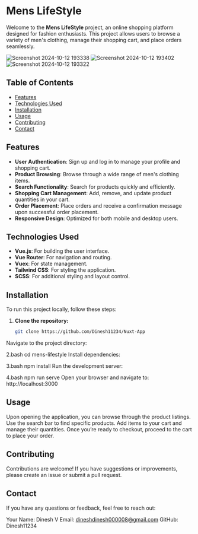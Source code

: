 # Mens LifeStyle

Welcome to the **Mens LifeStyle** project, an online shopping platform designed for fashion enthusiasts. This project allows users to browse a variety of men's clothing, manage their shopping cart, and place orders seamlessly.

![Screenshot 2024-10-12 193338](https://github.com/user-attachments/assets/5facdaf0-e68c-40d6-b170-32b3c8a4dbad)
![Screenshot 2024-10-12 193402](https://github.com/user-attachments/assets/411928a7-fee6-45a6-a1c8-b5520a5989a8)
![Screenshot 2024-10-12 193322](https://github.com/user-attachments/assets/b9516845-7b6c-48db-b514-d3fb5c697237)

## Table of Contents

- [Features](#features)
- [Technologies Used](#technologies-used)
- [Installation](#installation)
- [Usage](#usage)
- [Contributing](#contributing)
- [Contact](#contact)

## Features

- **User Authentication**: Sign up and log in to manage your profile and shopping cart.
- **Product Browsing**: Browse through a wide range of men's clothing items.
- **Search Functionality**: Search for products quickly and efficiently.
- **Shopping Cart Management**: Add, remove, and update product quantities in your cart.
- **Order Placement**: Place orders and receive a confirmation message upon successful order placement.
- **Responsive Design**: Optimized for both mobile and desktop users.

## Technologies Used

- **Vue.js**: For building the user interface.
- **Vue Router**: For navigation and routing.
- **Vuex**: For state management.
- **Tailwind CSS**: For styling the application.
- **SCSS**: For additional styling and layout control.

## Installation

To run this project locally, follow these steps:

1. **Clone the repository:**
   ```bash
   git clone https://github.com/Dinesh11234/Nuxt-App
Navigate to the project directory:

2.bash
cd mens-lifestyle
Install dependencies:

3.bash
npm install
Run the development server:

4.bash
npm run serve
Open your browser and navigate to: http://localhost:3000

## Usage

Upon opening the application, you can browse through the product listings.
Use the search bar to find specific products.
Add items to your cart and manage their quantities.
Once you’re ready to checkout, proceed to the cart to place your order.

## Contributing

Contributions are welcome! If you have suggestions or improvements, please create an issue or submit a pull request.

## Contact
If you have any questions or feedback, feel free to reach out:

Your Name: Dinesh V
Email: dineshdinesh000008@gmail.com
GitHub: Dinesh11234

